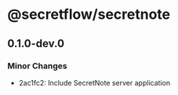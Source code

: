 # @secretflow/secretnote

## 0.1.0-dev.0

### Minor Changes

- 2ac1fc2: Include SecretNote server application
